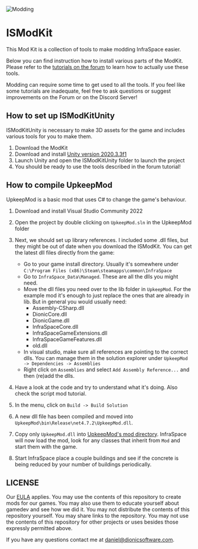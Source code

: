 ![Modding](https://forum.dionicsoftware.com/uploads/default/original/2X/a/a59ec0fb7fe819ac46f7eba40e62b5791401379b.jpeg)

# ISModKit
This Mod Kit is a collection of tools to make modding InfraSpace easier.

Below you can find instruction how to install various parts of the ModKit. Please refer to the [tutorials on the forum](https://forum.dionicsoftware.com/t/introduction-to-infraspace-modding/3134) to learn how to actually use these tools.

Modding can require some time to get used to all the tools. If you feel like some tutorials are inadequate, feel free to ask questions or suggest improvements on the Forum or on the Discord Server!

## How to set up ISModKitUnity

ISModKitUnity is necessary to make 3D assets for the game and includes various tools for you to make them.

1. Download the ModKit
2. Download and install [Unity version 2020.3.3f1](https://unity3d.com/get-unity/download/archive)
3. Launch Unity and open the ISModKitUnity folder to launch the project
4. You should be ready to use the tools described in the forum tutorial!

## How to compile UpkeepMod

UpkeepMod is a basic mod that uses C# to change the game's behaviour.

1. Download and install Visual Studio Community 2022
2. Open the project by double clicking on `UpkeepMod.sln` in the UpkeepMod folder
3. Next, we should set up library references. I included some .dll files, but they might be out of date when you download the ISModKit. You can get the latest dll files directly from the game:
   - Go to your game install directory. Usually it's somewhere under `C:\Program Files (x86)\Steam\steamapps\common\InfraSpace`
   - Go to `InfraSpace_Data\Managed`. These are all the dlls you might need.
   - Move the dll files you need over to the lib folder in `UpkeepMod`. For the example mod it's enough to just replace the ones that are already in lib. But in general you would usually need:
      - Assembly-CSharp.dll
      - DionicCore.dll
      - DionicGame.dll
      - InfraSpaceCore.dll
      - InfraSpaceGameExtensions.dll
      - InfraSpaceGameFeatures.dll
      - old.dll
   - In visual studio, make sure all references are pointing to the correct dlls. You can manage them in the solution explorer under `UpkeepMod -> Dependencies -> Assemblies`
   - Right click on `Assemblies` and select `Add Assembly Reference...` and then (re)add the dlls.

4. Have a look at the code and try to understand what it's doing. Also check the script mod tutorial.
5. In the menu, click on `Build -> Build Solution`
6. A new dll file has been compiled and moved into `UpkeepMod\bin\Release\net4.7.2\UpkeepMod.dll`.
7. Copy only `UpkeepMod.dll` into [UpkeepMod's mod directory](https://github.com/DionicSoftware/ISModKit/tree/master/ExampleMods/UpkeepMod). InfraSpace will now load the mod, look for any classes that inherit from `Mod` and start them with the game.
8. Start InfraSpace place a couple buildings and see if the concrete is being reduced by your number of buildings periodically.


## LICENSE

Our [EULA](https://dionicsoftware.com/eula.html) applies.
You  may use the contents of this repository to create mods for our games.
You may also use them to educate yourself about gamedev and see how we did it.
You may not distribute the contents of this repository yourself. You may share links to the repository.
You may not use the contents of this repository for other projects or uses besides those expressly permitted above.

If you have any questions contact me at daniel@dionicsoftware.com.
